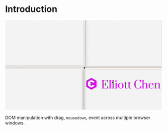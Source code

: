 # Introduction

![](./middleman.gif)

DOM manipulation with drag, `mousedown`, event across multiple browser windows.
